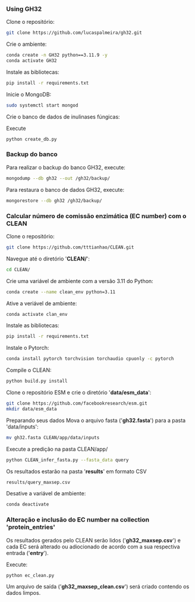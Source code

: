 ### Using GH32

Clone o repositório:
```bash
git clone https://github.com/lucaspalmeira/gh32.git
```

Crie o ambiente:
```bash
conda create -n GH32 python==3.11.9 -y
conda activate GH32
```

Instale as bibliotecas:
```bash
pip install -r requirements.txt
```

Inicie o MongoDB:
```bash
sudo systemctl start mongod
```

Crie o banco de dados de inulinases fúngicas:

Execute
```bash
python create_db.py
```

### Backup do banco

Para realizar o backup do banco GH32, execute:
```bash
mongodump --db gh32 --out /gh32/backup/
```

Para restaura o banco de dados GH32, execute:
```bash
mongorestore --db gh32 /gh32/backup/
```

### Calcular número de comissão enzimática (EC number) com o CLEAN

Clone o repositório:
```bash
git clone https://github.com/tttianhao/CLEAN.git
```

Navegue até o diretório '**CLEAN/**':
```bash
cd CLEAN/
```

Crie uma variável de ambiente com a versão 3.11 do Python:
```bash
conda create --name clean_env python=3.11
```

Ative a veriável de ambiente:
```bash
conda activate clan_env
```

Instale as bibliotecas:
```bash
pip install -r requirements.txt
```

Instale o Pytorch:
```bash
conda install pytorch torchvision torchaudio cpuonly -c pytorch
```

Compile o CLEAN:
```bash
python build.py install
```

Clone o repositório ESM e crie o diretório '**data/esm_data**':
```bash
git clone https://github.com/facebookresearch/esm.git
mkdir data/esm_data
```

Preparando seus dados
Mova o arquivo fasta ('**gh32.fasta**') para a pasta 'data/inputs':
```bash
mv gh32.fasta CLEAN/app/data/inputs
```

Execute a predição na pasta CLEAN/app/
```bash
python CLEAN_infer_fasta.py --fasta_data query
```

Os resultados estarão na pasta '**results**' em formato CSV
```bash
results/query_maxsep.csv
```

Desative a variável de ambiente:
```bash
conda deactivate
```

### Alteração e inclusão do EC number na collection 'protein_entries'

Os resultados gerados pelo CLEAN serão lidos ('**gh32_maxsep.csv**') 
e cada EC será alterado ou adiocionado de acordo com a sua respectiva 
entrada ('**entry**').

Execute:
```bash
python ec_clean.py
```

Um arquivo de saída ('**gh32_maxsep_clean.csv**') será criado contendo 
os dados limpos.